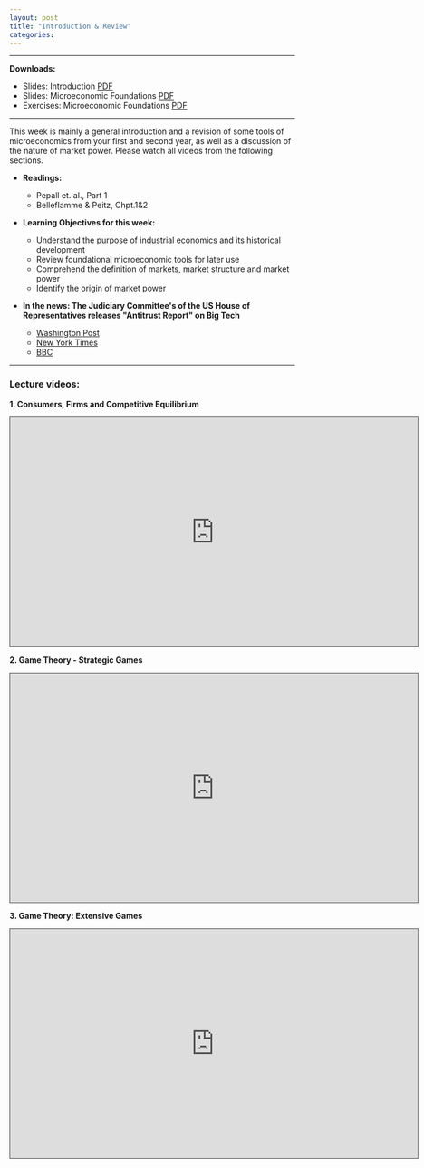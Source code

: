 ```yaml
---
layout: post
title: "Introduction & Review"
categories: 
---
```



---
**Downloads:** 

- Slides: Introduction [PDF](https://drive.google.com/uc?export=download&id=1RvYu0ra1g1AdbY-7JU7b7aySffiJI043)
- Slides: Microeconomic Foundations [PDF](https://drive.google.com/uc?export=download&id=1oXqYbEXJPjAA9bTtMCHroRIZ_6WcQ-7T)
- Exercises: Microeconomic Foundations [PDF](https://drive.google.com/uc?export=download&id=1te_hUlCU3LxRIeUQ1gBULrF9y2UVd1mc)
  
---

This week is mainly a general introduction and a revision of some tools of microeconomics from your first and second year, as well as a discussion of the nature of market power. Please watch all videos from the following sections.


  
- **Readings:**
  - Pepall et. al., Part 1
  - Belleflamme &amp; Peitz, Chpt.1&amp;2


- **Learning Objectives for this week:**
  - Understand the purpose of industrial economics and its historical development
  - Review foundational microeconomic tools for later use
  - Comprehend the definition of markets, market structure and market power
  - Identify the origin of market power


- **In the news: The Judiciary Committee&#39;s of the US House of Representatives releases &quot;Antitrust Report&quot; on Big Tech**
  - [Washington Post](https://www.washingtonpost.com/outlook/2020/10/08/congress-big-tech-anti-trust/)
  - [New York Times](https://www.nytimes.com/2020/10/07/technology/congress-big-tech.html)
  - [BBC](https://www.bbc.co.uk/news/technology-54444633)


--- 
### Lecture videos: 

**1. Consumers, Firms and Competitive Equilibrium**
<p><iframe width="720" height="405" style="border: 1px solid #464646;" src="https://york.cloud.panopto.eu/Panopto/Pages/Embed.aspx?id=f44f8cea-d2fb-44ee-a581-ac4400b71801&amp;autoplay=false&amp;offerviewer=true&amp;showtitle=false&amp;showbrand=false&amp;start=0&amp;interactivity=all" allowfullscreen="allowfullscreen" allow="autoplay"></iframe></p>

**2. Game Theory - Strategic Games**
<p><iframe width="720" height="405" style="border: 1px solid #464646;" src="https://york.cloud.panopto.eu/Panopto/Pages/Embed.aspx?id=09c8e9f7-8cb5-4de8-a996-ac4500d348f4&amp;autoplay=false&amp;offerviewer=true&amp;showtitle=false&amp;showbrand=false&amp;start=0&amp;interactivity=all" allowfullscreen="allowfullscreen" allow="autoplay"></iframe></p>

**3. Game Theory: Extensive Games**
<p><iframe width="720" height="405" style="border: 1px solid #464646;" src="https://york.cloud.panopto.eu/Panopto/Pages/Embed.aspx?id=01b99d38-b6fb-4a42-b9d1-ac4a00b60cd7&amp;autoplay=false&amp;offerviewer=true&amp;showtitle=false&amp;showbrand=false&amp;start=0&amp;interactivity=all" allowfullscreen="allowfullscreen" allow="autoplay"></iframe></p>